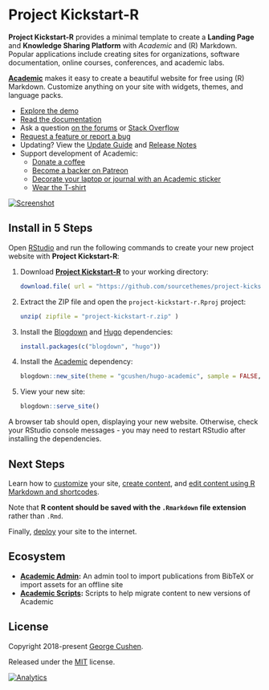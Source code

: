 # Project Kickstart-R

**Project Kickstart-R** provides a minimal template to create a **Landing Page** and **Knowledge Sharing Platform** with *Academic* and (R) Markdown. Popular applications include creating sites for organizations, software documentation, online courses, conferences, and academic labs.

[**Academic**](https://sourcethemes.com/academic/) makes it easy to create a beautiful website for free using (R) Markdown. Customize anything on your site with widgets, themes, and language packs.

- [Explore the demo](https://sourcethemes.com/academic/)
- [Read the documentation](https://sourcethemes.com/academic/docs/)
- Ask a question [on the forums](http://discuss.gohugo.io/) or [Stack Overflow](https://stackoverflow.com/questions/tagged/blogdown)
- [Request a feature or report a bug](https://github.com/gcushen/hugo-academic/issues)
- Updating? View the [Update Guide](https://sourcethemes.com/academic/docs/update/) and [Release Notes](https://sourcethemes.com/academic/updates/)
- Support development of Academic:
  - [Donate a coffee](https://paypal.me/cushen)
  - [Become a backer on Patreon](https://www.patreon.com/cushen)
  - [Decorate your laptop or journal with an Academic sticker](https://www.redbubble.com/people/neutreno/works/34387919-academic)
  - [Wear the T-shirt](https://academic.threadless.com/)

[![Screenshot](https://raw.githubusercontent.com/sourcethemes/project-kickstart-r/master/project-kickstart-r.png)](https://github.com/sourcethemes/project-kickstart-r)

## Install in 5 Steps

Open [RStudio](https://www.rstudio.com/products/rstudio/) and run the following commands to create your new project website with **Project Kickstart-R**:

1. Download [**Project Kickstart-R**](https://github.com/sourcethemes/project-kickstart-r/archive/master.zip) to your working directory:

    ```r
    download.file( url = "https://github.com/sourcethemes/project-kickstart-r/archive/master.zip", destfile="project-kickstart-r.zip")
    ```

2. Extract the ZIP file and open the `project-kickstart-r.Rproj` project:

    ```r
    unzip( zipfile = "project-kickstart-r.zip" )
    ```

3. Install the [Blogdown](https://bookdown.org/yihui/blogdown/) and [Hugo](https://gohugo.io/) dependencies:

    ```r
    install.packages(c("blogdown", "hugo"))
    ```

4. Install the [Academic](https://sourcethemes.com/academic/) dependency:

    ```r
    blogdown::new_site(theme = "gcushen/hugo-academic", sample = FALSE, theme_example = FALSE)
    ```

5. View your new site:

    ```r
    blogdown::serve_site()
    ```

A browser tab should open, displaying your new website. Otherwise, check your RStudio console messages - you may need to restart RStudio after installing the dependencies.

## Next Steps

Learn how to [customize](https://sourcethemes.com/academic/docs/get-started/) your site, [create content](https://sourcethemes.com/academic/docs/managing-content/), and [edit content using R Markdown and shortcodes](https://sourcethemes.com/academic/docs/writing-markdown-latex/).

Note that **R content should be saved with the `.Rmarkdown` file extension** rather than `.Rmd`.
 
Finally, [deploy](https://sourcethemes.com/academic/docs/deployment/) your site to the internet.

## Ecosystem

* **[Academic Admin](https://github.com/sourcethemes/academic-admin):** An admin tool to import publications from BibTeX or import assets for an offline site
* **[Academic Scripts](https://github.com/sourcethemes/academic-scripts):** Scripts to help migrate content to new versions of Academic

## License

Copyright 2018-present [George Cushen](https://georgecushen.com).

Released under the [MIT](https://github.com/sourcethemes/project-kickstart-r/blob/master/LICENSE.md) license.

[![Analytics](https://ga-beacon.appspot.com/UA-78646709-2/project-kickstart-r/readme?pixel)](https://github.com/igrigorik/ga-beacon)
